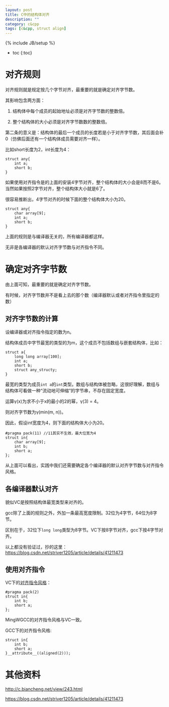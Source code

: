 ```yaml
---
layout: post
title: C中的结构体对齐
description: ""
category: c&cpp
tags: [c&cpp, struct align]
---
```

{% include JB/setup %}

* toc
{:toc}


# 对齐规则

对齐规则就是规定按几个字节对齐，最重要的就是确定对齐字节数。

其影响包含两方面：
1. 结构体中每个成员的起始地址必须是对齐字节数的整数倍。

2. 整个结构体的大小必须是对齐字节数数的整数倍。

第二条的意义是：结构体的最后一个成员的长度若是小于对齐字节数，其后面会补0（仿佛后面还有一个结构体成员需要对齐一样）。

比如short长度为2，int长度为4：
```brush:cpp
struct any{
	int a;
	short b;
}
```
如果使用对齐指令是的上面的安装4字节对齐，整个结构体的大小会是8而不是6。当然如果按照2字节对齐，整个结构体大小就是6了。

很容易推断出，4字节对齐的时候下面的整个结构体大小为20。

```brush:cpp
struct any{
	char array[9];
	int a;
	short b;
}

```

上面的规则是与编译器无关的，所有编译器都这样。

无非是各编译器的默认对齐字节数与对齐指令不同。

# 确定对齐字节数
由上面可知，最重要的就是确定对齐字节数。

有时候，对齐字节数并不是看上去的那个数（编译器默认或者对齐指令里指定的数）


## 对齐字节数的计算

设编译器或对齐指令指定的数为n。

结构体成员中字节最宽的类型的为m，这个成员不包括数组与嵌套结构体，比如：

```brush:cpp
struct a{
	long long array[100];
	int a;
	short b;
	struct any_structy;
}
```

最宽的类型为成员`int a`的`int`类型。数组与结构体被忽略，这很好理解，数组与结构体可看做一种“流动地可伸缩”的字节串，不存在固定宽度。

运算γ(x)为求不小于x的最小的2的幂，γ(3) = 4。

则对齐字节数为γ(min(m, n))。

因此，假设int宽度为4，则下面的结构体大小为20。

```brush:cpp
#pragma pack(11) //11其实不生效，最大位宽为4
struct in{
    char array[9];
    int b;
    short a;
};
```


从上面可以看出，实践中我们还需要确定各个编译器的默认对齐字节数与对齐指令风格。

## 各编译器默认对齐

貌似VC是按照结构体最宽类型来对齐的。

gcc除了上面的规则之外，外加一条最高宽度限制。32位为4字节，64位为8字节。

区别在于，32位下`long long`类型为8字节。VC下按8字节对齐，gcc下按4字节对齐。

以上都没有验证过，抄的这里：https://blog.csdn.net/striver1205/article/details/41211473

## 使用对齐指令

VC下的[对齐指令风格](https://docs.microsoft.com/en-us/cpp/preprocessor/pack?view=vs-2019)：

```brush:cpp
#pragma pack(2)
struct in{
    int b;
    short a;
};
```

MingWGCC的对齐指令风格与VC一致。

GCC下的对齐指令风格:

```brush:cpp
struct in{
    int b;
    short a;
}__attribute__((aligned(2)));
```

# 其他资料
http://c.biancheng.net/view/243.html

https://blog.csdn.net/striver1205/article/details/41211473